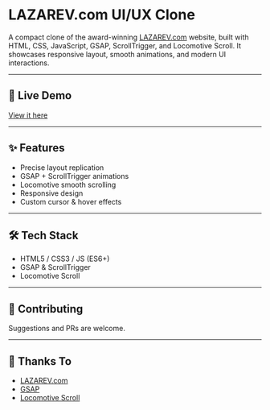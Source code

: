 # LAZAREV.com UI/UX Clone

A compact clone of the award-winning [LAZAREV.com](https://lazarev.com) website, built with HTML, CSS, JavaScript, GSAP, ScrollTrigger, and Locomotive Scroll. It showcases responsive layout, smooth animations, and modern UI interactions.

---

## 🚀 Live Demo

[View it here](https://yourusername.github.io/lazarev-clone)

---

## ✨ Features

* Precise layout replication
* GSAP + ScrollTrigger animations
* Locomotive smooth scrolling
* Responsive design
* Custom cursor & hover effects

---

## 🛠️ Tech Stack

* HTML5 / CSS3 / JS (ES6+)
* GSAP & ScrollTrigger
* Locomotive Scroll

---

## 🤝 Contributing

Suggestions and PRs are welcome.

---


## 🙏 Thanks To

* [LAZAREV.com](https://lazarev.com)
* [GSAP](https://greensock.com/)
* [Locomotive Scroll](https://locomotivemtl.github.io/locomotive-scroll/)
